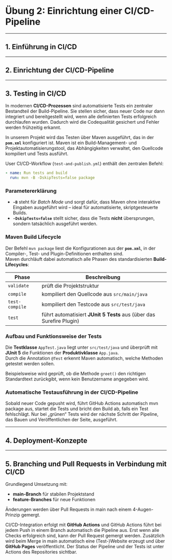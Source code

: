 # Übung 2: Einrichtung einer CI/CD-Pipeline
___
## 1. Einführung in CI/CD

___
## 2. Einrichtung der CI/CD-Pipeline

___
## 3. Testing in CI/CD

In modernen **CI/CD-Prozessen** sind automatisierte Tests ein zentraler Bestandteil der Build-Pipeline. Sie stellen sicher, dass neuer Code nur dann integriert und bereitgestellt wird, wenn alle definierten Tests erfolgreich durchlaufen wurden. Dadurch wird die Codequalität gesichert und Fehler werden frühzeitig erkannt.

In unserem Projekt wird das Testen über Maven ausgeführt, das in der **`pom.xml`** konfiguriert ist. Maven ist ein Build-Management- und Projektautomatisierungstool, das Abhängigkeiten verwaltet, den Quellcode kompiliert und Tests ausführt.

User CI/CD-Workflow (`test-and-publish.yml`) enthält den zentralen Befehl:

```yaml
- name: Run tests and build
  run: mvn -B -DskipTests=false package
```

### Parametererklärung

- **`-B`** steht für *Batch Mode* und sorgt dafür, dass Maven ohne interaktive Eingaben ausgeführt wird – ideal für automatisierte, skriptgesteuerte Builds.
- **`-DskipTests=false`** stellt sicher, dass die Tests **nicht** übersprungen, sondern tatsächlich ausgeführt werden.


### Maven Build Lifecycle

Der Befehl `mvn package` liest die Konfigurationen aus der **`pom.xml`**, in der Compiler-, Test- und Plugin-Definitionen enthalten sind.  
Maven durchläuft dabei automatisch alle Phasen des standardisierten **Build-Lifecycles**:

| **Phase**      | **Beschreibung**                                                     |
|----------------|----------------------------------------------------------------------|
| `validate`     | prüft die Projektstruktur                                            |
| `compile`      | kompiliert den Quellcode aus `src/main/java`                         |
| `test-compile` | kompiliert den Testcode aus `src/test/java`                          |
| `test`         | führt automatisiert **JUnit 5 Tests** aus (über das Surefire Plugin) |


### Aufbau und Funktionsweise der Tests

Die **Testklasse** `AppTest.java` liegt unter `src/test/java` und überprüft mit **JUnit 5** die Funktionen der **Produktivklasse** `App.java`.  
Durch die Annotation `@Test` erkennt Maven automatisch, welche Methoden getestet werden sollen.

Beispielsweise wird geprüft, ob die Methode `greet()` den richtigen Standardtext zurückgibt, wenn kein Benutzername angegeben wird.

### Automatische Testausführung in der CI/CD-Pipeline

Sobald neuer Code gepusht wird, führt GitHub Actions automatisch mvn package aus, startet die Tests und bricht den Build ab, falls ein Test fehlschlägt. Nur bei „grünen“ Tests wird der nächste Schritt der Pipeline, das Bauen und Veröffentlichen der Seite, ausgeführt.
___
## 4. Deployment-Konzepte

___
## 5. Branching und Pull Requests in Verbindung mit CI/CD

Grundlegend Umsetzung mit:
- **main-Branch** für stabilen Projektstand
- **feature-Branches** für neue Funktionen

Änderungen werden über Pull Requests in main nach einem 4-Augen-Prinzip gemergt.

CI/CD-Integration erfolgt mit **GitHub Actions** und GitHub Actions führt bei jedem Push in einem Branch automatisch die Pipeline aus.
Erst wenn alle Checks erfolgreich sind, kann der Pull Request gemergt werden.
Zusätzlich wird beim Merge in main automatisch eine (Test-)Website erzeugt und über **GitHub Pages** veröffentlicht.
Der Status der Pipeline und der Tests ist unter Actions des Repositories sichtbar.

